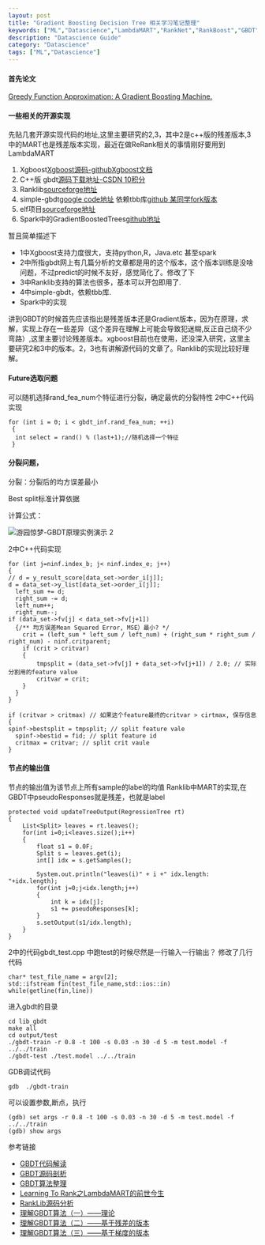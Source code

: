 ```yaml
---
layout: post
title: "Gradient Boosting Decision Tree 相关学习笔记整理"
keywords: ["ML","Datascience","LambdaMART","RankNet","RankBoost","GBDT"]
description: "Datascience Guide"
category: "Datascience"
tags: ["ML","Datascience"]
---
```

#### 首先论文

[Greedy Function Approximation: A Gradient Boosting Machine.](https://statweb.stanford.edu/~jhf/ftp/trebst.pdf)

####  一些相关的开源实现

先贴几套开源实现代码的地址,这里主要研究的2,3，其中2是c++版的残差版本,3中的MART也是残差版本实现，最近在做ReRank相关的事情刚好要用到LambdaMART

>
1. Xgboost[Xgboost源码-github](https://github.com/dmlc/xgboost/tree/master/)[Xgboost文档](https://xgboost.readthedocs.io/en/latest/)
2. C++版 gbdt[源码下载地址-CSDN 10积分](http://download.csdn.net/detail/w28971023/4837775)
3. Ranklib[sourceforge地址](https://sourceforge.net/p/lemur/wiki/RankLib/)
4. simple-gbdt[google code地址](https://code.google.com/archive/p/simple-gbdt/) 依赖tbb库[github 某同学fork版本](https://github.com/hcy0807/simple-gbdt)
5. elf项目[sourceforge地址](http://elf-project.sourceforge.net/)
6. Spark中的GradientBoostedTrees[github地址](https://github.com/apache/spark/blob/master/mllib/src/main/scala/org/apache/spark/mllib/tree/GradientBoostedTrees.scala)


暂且简单描述下

>
* 1中Xgboost支持力度很大，支持python,R，Java.etc 甚至spark
* 2中所指gbdt网上有几篇分析的文章都是用的这个版本，这个版本训练是没啥问题，不过predict的时候不友好，感觉简化了。修改了下
* 3中Ranklib支持的算法也很多，基本可以开包即用了.
* 4中simple-gbdt，依赖tbb库.
* Spark中的实现

讲到GBDT的时候首先应该指出是残差版本还是Gradient版本，因为在原理，求解，实现上存在一些差异（这个差异在理解上可能会导致犯迷糊,反正自己绕不少弯路）,这里主要讨论残差版本。xgboost目前也在使用，还没深入研究，这里主要研究2和3中的版本。2，3也有讲解源代码的文章了。Ranklib的实现比较好理解。

#### Future选取问题

可以随机选择rand_fea_num个特征进行分裂，确定最优的分裂特性
2中C++代码实现

```
for (int i = 0; i < gbdt_inf.rand_fea_num; ++i) 
 {
  int select = rand() % (last+1);//随机选择一个特征
 }
```

#### 分裂问题，

分裂：分裂后的均方误差最小

Best split标准计算依据

计算公式：

![游园惊梦-GBDT原理实例演示 2](http://images.cnitblog.com/blog/61573/201503/251821497246538.png)

2中C++代码实现

```
for (int j=ninf.index_b; j< ninf.index_e; j++)
{
// d = y_result_score[data_set->order_i[j]];
d = data_set->y_list[data_set->order_i[j]];
  left_sum += d;
  right_sum -= d;
  left_num++;
  right_num--;
if (data_set->fv[j] < data_set->fv[j+1])
  {/** 均方误差Mean Squared Error, MSE）最小? */
	crit = (left_sum * left_sum / left_num) + (right_sum * right_sum / right_num) - ninf.critparent;
  	if (crit > critvar) 
	{
		tmpsplit = (data_set->fv[j] + data_set->fv[j+1]) / 2.0; // 实际分割用的feature value
		critvar = crit;
	}
  }
}

if (critvar > critmax) // 如果这个feature最终的critvar > cirtmax, 保存信息
{
spinf->bestsplit = tmpsplit; // split feature vale
  spinf->bestid = fid; // split feature id
  critmax = critvar; // split crit vaule
}
```
#### 节点的输出值

节点的输出值为该节点上所有sample的label的均值
Ranklib中MART的实现,在GBDT中pseudoResponses就是残差，也就是label

```
protected void updateTreeOutput(RegressionTree rt)
{
	List<Split> leaves = rt.leaves();
	for(int i=0;i<leaves.size();i++)
	{
		float s1 = 0.0F;
		Split s = leaves.get(i);
		int[] idx = s.getSamples();
		
		System.out.println("leaves(i)" + i +" idx.length: "+idx.length);
		for(int j=0;j<idx.length;j++)
		{
			int k = idx[j];
			s1 += pseudoResponses[k];
		}
		s.setOutput(s1/idx.length);
	}
}
```

2中的代码gbdt_test.cpp 中跑test的时候尽然是一行输入一行输出？  修改了几行代码

```
char* test_file_name = argv[2];
std::ifstream fin(test_file_name,std::ios::in)
while(getline(fin,line))
```
进入gbdt的目录

```
cd lib_gbdt
make all
cd output/test
./gbdt-train -r 0.8 -t 100 -s 0.03 -n 30 -d 5 -m test.model -f ../../train
./gbdt-test ./test.model ../../train
```

GDB调试代码

```
gdb  ./gbdt-train  
```
可以设置参数,断点，执行

```
(gdb) set args -r 0.8 -t 100 -s 0.03 -n 30 -d 5 -m test.model -f ../../train 
(gdb) show args
```

参考链接

>
* [GBDT代码解读](http://blog.sina.com.cn/s/blog_4d1865f00101bbtl.html)
* [GBDT源码剖析](http://blog.csdn.net/w28971023/article/details/8249108)
* [GBDT算法整理](http://blog.csdn.net/davidie/article/details/50897278)
* [Learning To Rank之LambdaMART的前世今生](http://blog.csdn.net/huagong_adu/article/details/40710305?utm_source=tuicool&utm_medium=referral)
* [RankLib源码分析](http://blog.csdn.net/guoguo881218/article/category/2805459)
* [理解GBDT算法（一）——理论](http://blog.csdn.net/puqutogether/article/details/41957089)
* [理解GBDT算法（二）——基于残差的版本](http://blog.csdn.net/puqutogether/article/details/44752611)
* [理解GBDT算法（三）——基于梯度的版本](http://blog.csdn.net/puqutogether/article/details/44781035)

